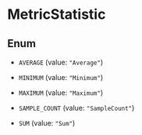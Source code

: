 

# MetricStatistic

## Enum


* `AVERAGE` (value: `"Average"`)

* `MINIMUM` (value: `"Minimum"`)

* `MAXIMUM` (value: `"Maximum"`)

* `SAMPLE_COUNT` (value: `"SampleCount"`)

* `SUM` (value: `"Sum"`)



